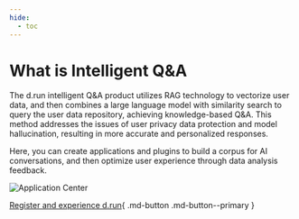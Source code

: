 ```yaml
---
hide:
  - toc
---
```


# What is Intelligent Q&A

The d.run intelligent Q&A product utilizes RAG technology to vectorize user data, and then combines a large language model with similarity search to query the user data repository, achieving knowledge-based Q&A. 
This method addresses the issues of user privacy data protection and model hallucination, resulting in more accurate and personalized responses.

Here, you can create applications and plugins to build a corpus for AI conversations, and then optimize user experience through data analysis feedback.

![Application Center](./images/app-center.jpg)

[Register and experience d.run](https://console.d.run/){ .md-button .md-button--primary }
